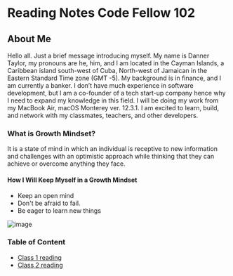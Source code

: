 # Reading Notes Code Fellow 102
## About Me
Hello all. Just a brief message introducing myself. My name is Danner Taylor, my pronouns are he, him, and I am located in the Cayman Islands, a Caribbean island south-west of Cuba, North-west of Jamaican in the Eastern Standard Time zone (GMT -5). My background is in finance, and I am currently a banker. I don’t have much experience in software development, but I am a co-founder of a tech start-up company hence why I need to expand my knowledge in this field. I will be doing my work from my MacBook Air, macOS Monterey ver. 12.3.1. I am excited to learn, build, and network with my classmates, teachers, and other developers.
### What is Growth Mindset?
It is a state of mind in which an individual is receptive to new information and challenges with an optimistic approach while thinking that they can achieve or overcome anything they face.
#### How I Will Keep Myself in a Growth Mindset
* Keep an open mind
* Don't be afraid to fail.
* Be eager to learn new things

![image](https://user-images.githubusercontent.com/103233764/164160255-498416be-bb09-48d1-9d47-68340c503894.png)

### Table of Content 
- [Class 1 reading](class1reading.md)  
- [Class 2 reading](class2reading.md)

